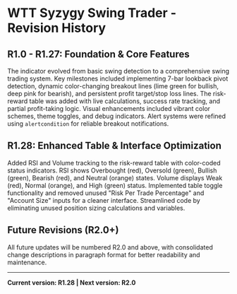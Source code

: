 # WTT Syzygy Swing Trader - Revision History

## R1.0 - R1.27: Foundation & Core Features

The indicator evolved from basic swing detection to a comprehensive swing trading system. Key milestones included implementing 7-bar lookback pivot detection, dynamic color-changing breakout lines (lime green for bullish, deep pink for bearish), and persistent profit target/stop loss lines. The risk-reward table was added with live calculations, success rate tracking, and partial profit-taking logic. Visual enhancements included vibrant color schemes, theme toggles, and debug indicators. Alert systems were refined using `alertcondition` for reliable breakout notifications.

## R1.28: Enhanced Table & Interface Optimization

Added RSI and Volume tracking to the risk-reward table with color-coded status indicators. RSI shows Overbought (red), Oversold (green), Bullish (green), Bearish (red), and Neutral (orange) states. Volume displays Weak (red), Normal (orange), and High (green) status. Implemented table toggle functionality and removed unused "Risk Per Trade Percentage" and "Account Size" inputs for a cleaner interface. Streamlined code by eliminating unused position sizing calculations and variables.

## Future Revisions (R2.0+)

All future updates will be numbered R2.0 and above, with consolidated change descriptions in paragraph format for better readability and maintenance.

---

**Current version: R1.28 | Next version: R2.0** 